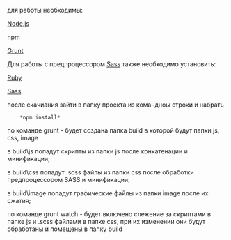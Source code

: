 для работы необходимы:

[Node.js](https://nodejs.org/en/)

[npm](https://www.npmjs.com/)

[Grunt](http://gruntjs.com/)



Для работы с предпроцессором [Sass](http://sass-lang.com) также необходимо установить:

[Ruby](http://www.ruby-lang.org/en/downloads/)

[Sass](http://sass-lang.com/download.html) 

после скачиания зайти в папку проекта из командноы строки и набрать

		*npm install*

по команде grunt - будет создана папка build в которой будут папки js, css, image

в build\js попадут скрипты из папки js после конкатенации и минификации;

в build\css  попадут .scss файлы  из папки css после обработки предпроцессором SASS и минификации;

в build\image  попадут графические файлы  из папки image после их сжатия;

по команде grunt watch  -  будет включено слежение за скриптами в папке js  и .scss  файлами в папке css, при их изменении они будут обработаны и помещены в папку build
